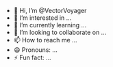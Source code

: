 - 👋 Hi, I’m @VectorVoyager
- 👀 I’m interested in ...
- 🌱 I’m currently learning ...
- 💞️ I’m looking to collaborate on ...
- 📫 How to reach me ...
- 😄 Pronouns: ...
- ⚡ Fun fact: ...

<!---
VectorVoyager/VectorVoyager is a ✨ special ✨ repository because its `README.md` (this file) appears on your GitHub profile.
You can click the Preview link to take a look at your changes.
--->
